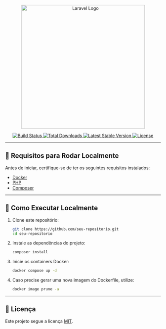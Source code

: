 <p align="center">
  <a href="https://laravel.com" target="_blank">
    <img src="https://raw.githubusercontent.com/laravel/art/master/logo-lockup/5%20SVG/2%20CMYK/1%20Full%20Color/laravel-logolockup-cmyk-red.svg" width="400" alt="Laravel Logo">
  </a>
</p>

<p align="center">
  <a href="https://github.com/laravel/framework/actions">
    <img src="https://github.com/laravel/framework/workflows/tests/badge.svg" alt="Build Status">
  </a>
  <a href="https://packagist.org/packages/laravel/framework">
    <img src="https://img.shields.io/packagist/dt/laravel/framework" alt="Total Downloads">
  </a>
  <a href="https://packagist.org/packages/laravel/framework">
    <img src="https://img.shields.io/packagist/v/laravel/framework" alt="Latest Stable Version">
  </a>
  <a href="https://packagist.org/packages/laravel/framework">
    <img src="https://img.shields.io/packagist/l/laravel/framework" alt="License">
  </a>
</p>

---

## 🚀 Requisitos para Rodar Localmente

Antes de iniciar, certifique-se de ter os seguintes requisitos instalados:

-   [Docker](https://www.docker.com/)
-   [PHP](https://www.php.net/)
-   [Composer](https://getcomposer.org/)

---

## 📌 Como Executar Localmente

1. Clone este repositório:

    ```sh
    git clone https://github.com/seu-repositorio.git
    cd seu-repositorio
    ```

2. Instale as dependências do projeto:

    ```sh
    composer install
    ```

3. Inicie os containers Docker:

    ```sh
    docker compose up -d
    ```

4. Caso precise gerar uma nova imagem do Dockerfile, utilize:
    ```sh
    docker image prune -a
    ```

---

## 📜 Licença

Este projeto segue a licença [MIT](https://opensource.org/licenses/MIT).
